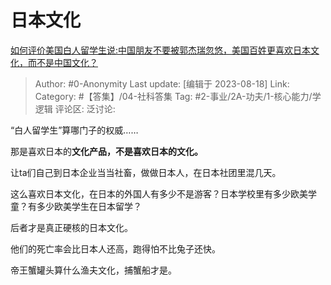 # 日本文化
[如何评价美国白人留学生说:中国朋友不要被郭杰瑞忽悠，美国百姓更喜欢日本文化，而不是中国文化？](https://www.zhihu.com/question/617541092/answer/3172076627)

> Author: #0-Anonymity
> Last update: [编辑于 2023-08-18]
> Link:
> Category: #【答集】/04-社科答集
> Tag: #2-事业/2A-功夫/1-核心能力/学逻辑
> 评论区:
> 泛讨论:

“白人留学生”算哪门子的权威……

那是喜欢日本的**文化产品，**不是喜欢**日本的文化。**

让ta们自己到日本企业当当社畜，做做日本人，在日本社团里混几天。

这么喜欢日本文化，在日本的外国人有多少不是游客？日本学校里有多少欧美学童？有多少欧美学生在日本留学？

后者才是真正硬核的日本文化。

他们的死亡率会比日本人还高，跑得怕不比兔子还快。

帝王蟹罐头算什么渔夫文化，捕蟹船才是。

